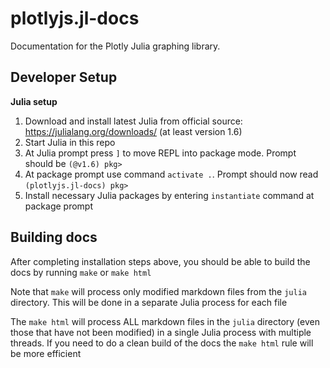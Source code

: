 # plotlyjs.jl-docs

Documentation for the Plotly Julia graphing library.

## Developer Setup


**Julia setup**

1. Download and install latest Julia from official source: https://julialang.org/downloads/ (at least version 1.6)
2. Start Julia in this repo
3. At Julia prompt press `]` to move REPL into package mode. Prompt should be `(@v1.6) pkg>`
4. At package prompt use command `activate .`. Prompt should now read `(plotlyjs.jl-docs) pkg>`
5. Install necessary Julia packages by entering `instantiate` command at package prompt

## Building docs

After completing installation steps above, you should be able to build the docs by running `make` or `make html`

Note that `make` will process only modified markdown files from the `julia` directory. This will be done in a separate Julia process for each file

The `make html` will process ALL markdown files in the `julia` directory (even those that have not been modified) in a single Julia process with multiple threads. If you need to do a clean build of the docs the `make html` rule will be more efficient
